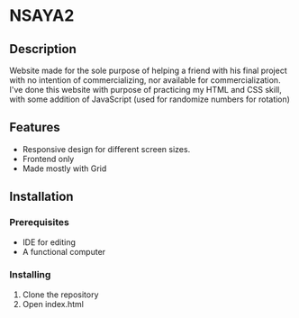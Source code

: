 # NSAYA2

## Description

Website made for the sole purpose of helping a friend with his final project with no intention of commercializing, nor available for commercialization.
I've done this website with purpose of practicing my HTML and CSS skill, with some addition of JavaScript (used for randomize numbers for rotation)

## Features

- Responsive design for different screen sizes.
- Frontend only
- Made mostly with Grid

## Installation

### Prerequisites

- IDE for editing
- A functional computer

### Installing

1. Clone the repository
2. Open index.html
